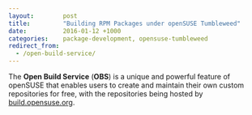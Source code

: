 ```yaml
---
layout:        post
title:         "Building RPM Packages under openSUSE Tumbleweed"
date:          2016-01-12 +1000
categories:    package-development, opensuse-tumbleweed
redirect_from:
  - /open-build-service/
---
```


The **Open Build Service** (**OBS**) is a unique and powerful feature of openSUSE that enables users to create and maintain their own custom repositories for free, with the repositories being hosted by [build.opensuse.org](https://build.opensuse.org). 
